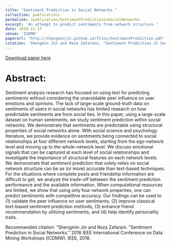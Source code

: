 ```yaml
---
title: "Sentiment Prediction in Social Networks."
collection: publications
permalink: /publication/SentimentPredictioninSocialNetworks
excerpt: 'An attempt to predict sentiments from network structure.'
date: 2018-11-17
venue: 'ICDMW'
paperurl: 'http://shengminjin.github.io/files/SentimentPrediction.pdf'
citation: 'Shengmin Jin and Reza Zafarani. "Sentiment Prediction in Social Networks." 2018 IEEE International Conference on Data Mining Workshops (ICDMW). IEEE, 2018.'
---
```


[Download paper here](http://shengminjin.github.io/files/SentimentPrediction.pdf)

Abstract:
======
Sentiment analysis research has focused on using text for predicting sentiments without considering the unavoidable peer influence on user emotions and opinions. The lack of large-scale ground-truth data on sentiments of users in social networks has limited research on how predictable sentiments are from social ties. In this paper, using a large-scale dataset on human sentiments, we study sentiment prediction within social networks. We demonstrate that sentiments are predictable using structural properties of social networks alone. With social science and psychology literature, we provide evidence on sentiments being connected to social relationships at four different network levels, starting from the ego-network level and moving up to the whole-network level. We discuss emotional signals that can be captured at each level of social relationships and investigate the importance of structural features on each network levels. We demonstrate that sentiment prediction that solely relies on social network structure can be as (or more) accurate than text-based techniques. For the situations where complete posts and friendship information are difficult to get, we analyze the trade-off between the sentiment prediction performance and the available information. When computational resources are limited, we show that using only four network properties, one can predict sentiments with competitive accuracy. Our findings can be used to (1) validate the peer influence on user sentiments, (2) improve classical text-based sentiment prediction methods, (3) enhance friend recommendation by utilizing sentiments, and (4) help identify personality traits. 

Recommended citation: "Shengmin Jin and Reza Zafarani. "Sentiment Prediction in Social Networks." 2018 IEEE International Conference on Data Mining Workshops (ICDMW). IEEE, 2018.

